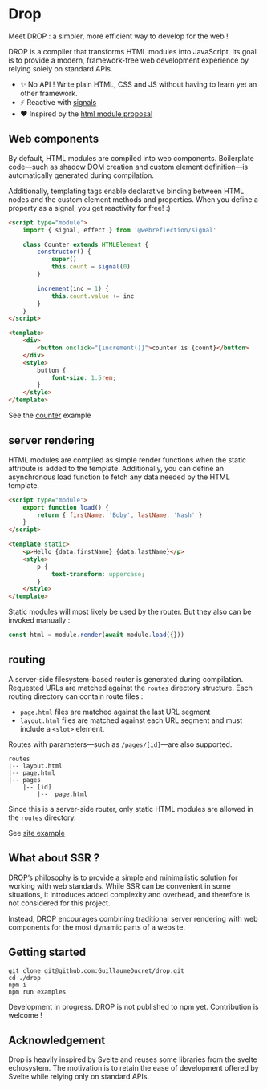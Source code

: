 

# Drop

Meet DROP : a simpler, more efficient way to develop for the web !

DROP is a compiler that transforms HTML modules into JavaScript.
Its goal is to provide a modern, framework-free web development experience by relying solely on standard APIs.

- :sparkles: No API ! Write plain HTML, CSS and JS without having to learn yet an other framework.
- :zap: Reactive with [signals](https://github.com/tc39/proposal-signals)
- :heart: Inspired by the [html module proposal](https://github.com/WICG/webcomponents/blob/gh-pages/proposals/html-modules-proposal.md)

## Web components

By default, HTML modules are compiled into web components. Boilerplate code—such as shadow DOM creation and custom element definition—is automatically generated during compilation.

Additionally, templating tags enable declarative binding between HTML nodes and the custom element methods and properties. When you define a property as a signal, you get reactivity for free! :)

```html
<script type="module">
    import { signal, effect } from '@webreflection/signal'

    class Counter extends HTMLElement {
        constructor() {
            super()
            this.count = signal(0)
        }

        increment(inc = 1) {
            this.count.value += inc
        }
    }
</script>

<template>
    <div>
        <button onclick="{increment()}">counter is {count}</button>
    </div>
    <style>
        button {
            font-size: 1.5rem;
        }
    </style>
</template>
```

See the [counter](examples/counter) example

## server rendering

HTML modules are compiled as simple render functions when the static attribute is added to the template. Additionally, you can define an asynchronous load function to fetch any data needed by the HTML template.

```html
<script type="module">
    export function load() {
        return { firstName: 'Boby', lastName: 'Nash' }
    }
</script>

<template static>
    <p>Hello {data.firstName} {data.lastName}</p>
    <style>
        p {
            text-transform: uppercase;
        }
    </style>
</template>
```

Static modules will most likely be used by the router. But they also can be invoked manually :

```js
const html = module.render(await module.load({}))
```

## routing

A server-side filesystem-based router is generated during compilation. Requested URLs are matched against the `routes` directory structure. Each routing directory can contain route files :

- `page.html` files are matched against the last URL segment
- `layout.html` files are matched against each URL segment and must include a `<slot>` element.

Routes with parameters—such as `/pages/[id]`—are also supported.

```
routes
|-- layout.html
|-- page.html
|-- pages
    |-- [id]
        |--  page.html

```

Since this is a server-side router, only static HTML modules are allowed in the `routes` directory.

See [site example](examples/site)

## What about SSR ?

DROP’s philosophy is to provide a simple and minimalistic solution for working with web standards.
While SSR can be convenient in some situations, it introduces added complexity and overhead, and therefore is not considered for this project.

Instead, DROP encourages combining traditional server rendering with web components for the most dynamic parts of a website.

## Getting started

```
git clone git@github.com:GuillaumeDucret/drop.git
cd ./drop
npm i
npm run examples

```

Development in progress.
DROP is not published to npm yet. Contribution is welcome !

## Acknowledgement

Drop is heavily inspired by Svelte and reuses some libraries from the svelte echosystem. The motivation is to retain the ease of development offered by Svelte while relying only on standard APIs. 